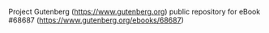Project Gutenberg (https://www.gutenberg.org) public repository for eBook #68687 (https://www.gutenberg.org/ebooks/68687)
